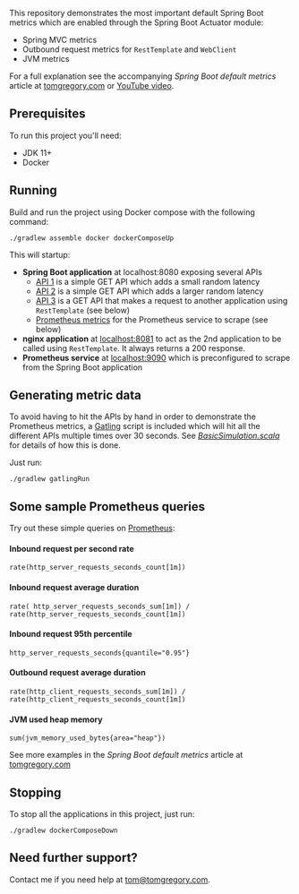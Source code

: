 This repository demonstrates the most important default Spring Boot metrics which are enabled through the Spring Boot
Actuator module:

* Spring MVC metrics
* Outbound request metrics for `RestTemplate` and `WebClient`
* JVM metrics

For a full explanation see the accompanying *Spring Boot default metrics* article at [tomgregory.com](https://tomgregory.com/spring-boot-default-metrics) or [YouTube video](https://youtu.be/ASvIXCKZgdQ).

## Prerequisites

To run this project you'll need:

* JDK 11+
* Docker

## Running

Build and run the project using Docker compose with the following command:

```
./gradlew assemble docker dockerComposeUp
```

This will startup:

* **Spring Boot application** at localhost:8080 exposing several APIs
  * [API 1](http://localhost:8080/api1) is a simple GET API which adds a small random latency
  * [API 2](http://localhost:8080/api2) is a simple GET API which adds a larger random latency
  * [API 3](http://localhost:8080/api3) is a GET API that makes a request to another application using `RestTemplate` (see below)
  * [Prometheus metrics](http://localhost:8080/actuator/prometheus) for the Prometheus service to scrape (see below)
* **nginx application** at [localhost:8081](http://localhost:8081) to act as the 2nd application to be called using `RestTemplate`.
It always returns a 200 response.
* **Prometheus service** at [localhost:9090](http://localhost:9090) which is preconfigured to scrape from the Spring Boot application

## Generating metric data

To avoid having to hit the APIs by hand in order to demonstrate the Prometheus metrics, a [Gatling](https://gatling.io) script is included
which will hit all the different APIs multiple times over 30 seconds. See *[BasicSimulation.scala](src/gatling/simulations/BasicSimulation.scala)* for details of how this is done.

Just run:

`./gradlew gatlingRun`

## Some sample Prometheus queries

Try out these simple queries on [Prometheus](http://localhost:9090):

#### Inbound request per second rate
`rate(http_server_requests_seconds_count[1m])`
#### Inbound request average duration 
`rate( http_server_requests_seconds_sum[1m]) / rate(http_server_requests_seconds_count[1m])`
#### Inbound request 95th percentile
`http_server_requests_seconds{quantile="0.95"}`
#### Outbound request average duration 
`rate(http_client_requests_seconds_sum[1m]) / rate(http_client_requests_seconds_count[1m])`
#### JVM used heap memory
`sum(jvm_memory_used_bytes{area="heap"})`

See more examples in the *Spring Boot default metrics* article at [tomgregory.com](https://tomgregory.com/spring-boot-default-metrics)
## Stopping

To stop all the applications in this project, just run:

```
./gradlew dockerComposeDown
```

## Need further support?
Contact me if you need help at tom@tomgregory.com.
